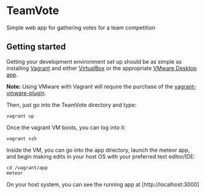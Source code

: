 TeamVote
========

Simple web app for gathering votes for a team competition


Getting started
---------------

Getting your development environment set up should be as simple as installing [Vagrant](http://vagrantup.com) and either [VirtualBox](https://www.virtualbox.org/wiki/Downloads) or the appropriate [VMware Desktop app](http://www.vmware.com/products/).

**Note:** Using VMware with Vagrant will require the purchase of the [vagrant-vmware-plugin](https://www.vagrantup.com/vmware).

Then, just go into the TeamVote directory and type:

    vagrant up

Once the vagrant VM boots, you can log into it:

    vagrant ssh

Inside the VM, you can go into the app directory, launch the meteor app, and begin making edits in your host OS with your preferred text editor/IDE:

    cd /vagrant/app
    meteor

On your host system, you can see the running app at [http://localhost:3000]

